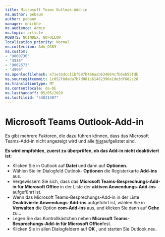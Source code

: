```yaml
---
title: Microsoft Teams Outlook-Add-in
ms.author: pebaum
author: pebaum
manager: mnirkhe
ms.audience: Admin
ms.topic: article
ROBOTS: NOINDEX, NOFOLLOW
localization_priority: Normal
ms.collection: Adm_O365
ms.custom:
- "9000736"
- "3536"
- "9002573"
- "4990"
ms.openlocfilehash: e71e3bdcc11bf687b486aab634664cfb6eb55fdb
ms.sourcegitcommit: 1c052f8dada7b7d081c61462396e1de3df682c28
ms.translationtype: MT
ms.contentlocale: de-DE
ms.lasthandoff: 05/05/2020
ms.locfileid: "44021497"
---
```

# <a name="teams-outlook-add-in"></a>Microsoft Teams Outlook-Add-in

Es gibt mehrere Faktoren, die dazu führen können, dass das Microsoft Teams-Add-in nicht angezeigt wird und alle [hier](https://docs.microsoft.com/microsoftteams/teams-add-in-for-outlook#teams-meeting-add-in-in-outlook-for-windows-does-not-show)aufgelistet sind.

**Es wird empfohlen, zuerst zu überprüfen, ob das Add-in nicht deaktiviert ist:**

- Klicken Sie in Outlook auf **Datei** und dann auf **Optionen**.
- Wählen Sie im Dialogfeld Outlook- **Optionen** die Registerkarte **Add-ins** aus.
- Vergewissern Sie sich, dass das **Microsoft Teams-Besprechungs-Add-in für Microsoft Office** in der Liste der **aktiven Anwendungs-Add-ins** aufgeführt ist.
- Wenn das Microsoft Teams-Besprechungs-Add-in in der Liste **Deaktivierte Anwendungs-Add-ins** aufgeführt ist, wählen Sie in **Verwalten** die Option **com-Add-ins** aus, und klicken Sie dann auf **Gehe** zu...
- Legen Sie das Kontrollkästchen neben **Microsoft Teams-Besprechungs-Add-in für Microsoft Office**fest.
- Klicken Sie in allen Dialogfeldern auf **OK** , und starten Sie Outlook neu.
